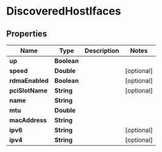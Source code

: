 

# DiscoveredHostIfaces


## Properties

Name | Type | Description | Notes
------------ | ------------- | ------------- | -------------
**up** | **Boolean** |  | 
**speed** | **Double** |  |  [optional]
**rdmaEnabled** | **Boolean** |  |  [optional]
**pciSlotName** | **String** |  |  [optional]
**name** | **String** |  | 
**mtu** | **Double** |  | 
**macAddress** | **String** |  | 
**ipv6** | **String** |  |  [optional]
**ipv4** | **String** |  |  [optional]



